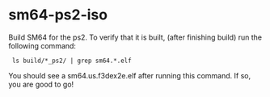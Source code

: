 # sm64-ps2-iso

Build SM64 for the ps2. To verify that it is built, (after finishing build) run the following command:

``` ls build/*_ps2/ | grep sm64.*.elf```

You should see a sm64.us.f3dex2e.elf after running this command. If so, you are good to go!

